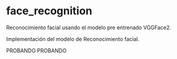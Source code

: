 # face_recognition

Reconocimiento facial usando el modelo pre entrenado VGGFace2.

Implementación del modelo de Reconocimiento facial.

PROBANDO PROBANDO 
